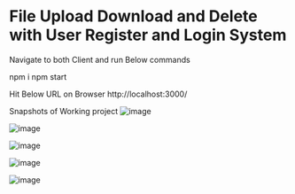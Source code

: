 # File Upload Download and Delete with User Register and Login System

Navigate to both Client and run Below commands

npm i
npm start

Hit Below URL on Browser
http://localhost:3000/

Snapshots of Working project
![image](https://github.com/shubhambhor1999/FileUploadDownloadMern/assets/43696697/36cdaa06-0e13-46b1-bc0b-a56149a1eb7a)

![image](https://github.com/shubhambhor1999/FileUploadDownloadMern/assets/43696697/471fe38d-cdd3-47ed-9cd5-ee2f8cfa412d)

![image](https://github.com/shubhambhor1999/FileUploadDownloadMern/assets/43696697/dee3f89f-2b4f-4f1c-80d2-1e89a5a92056)

![image](https://github.com/shubhambhor1999/FileUploadDownloadMern/assets/43696697/b5161b2a-ca15-4851-a761-93346ff2b9a5)

![image](https://github.com/shubhambhor1999/FileUploadDownloadMern/assets/43696697/3c779618-2ac9-4b59-a13f-97bb884f4821)
